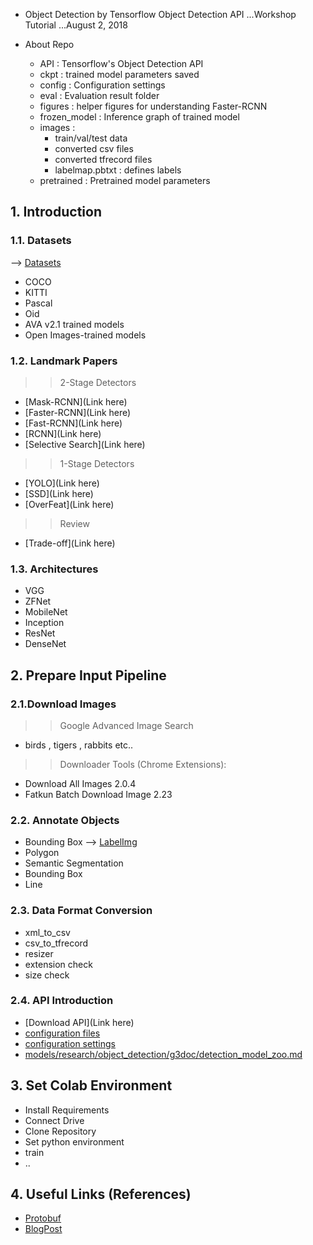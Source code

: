  
- Object Detection by Tensorflow Object Detection API 
...Workshop Tutorial
...August 2, 2018


- About Repo
   * API     : Tensorflow's Object Detection API
   * ckpt    : trained model parameters saved
   * config  : Configuration settings
   * eval    : Evaluation result folder
   * figures : helper figures for understanding Faster-RCNN
   * frozen_model : Inference graph of trained model
   * images : 
      * train/val/test data
      * converted csv files
      * converted tfrecord files
      * labelmap.pbtxt : defines labels
   * pretrained   : Pretrained model parameters 
   
 
## 1. Introduction

### 1.1. Datasets
--> [Datasets](https://www.analyticsvidhya.com/blog/2018/03/comprehensive-collection-deep-learning-datasets/)
- COCO
- KITTI
- Pascal
- Oid
- AVA v2.1 trained models
- Open Images-trained models

### 1.2. Landmark Papers

>> 2-Stage Detectors
 - [Mask-RCNN](Link here)
 - [Faster-RCNN](Link here)
 - [Fast-RCNN](Link here)
 - [RCNN](Link here)
 - [Selective Search](Link here)
 
>> 1-Stage Detectors
 - [YOLO](Link here)
 - [SSD](Link here)
 - [OverFeat](Link here)

>> Review
 - [Trade-off](Link here)


### 1.3. Architectures

- VGG
- ZFNet
- MobileNet
- Inception
- ResNet
- DenseNet



## 2. Prepare Input Pipeline

### 2.1.Download Images

>> Google Advanced Image Search
 - birds , tigers , rabbits etc..
 
>> Downloader Tools (Chrome Extensions):
 - Download All Images 2.0.4
 - Fatkun Batch Download Image 2.23


### 2.2. Annotate Objects

- Bounding Box
--> [LabelImg](https://github.com/tzutalin/labelImg)
- Polygon
- Semantic Segmentation
- Bounding Box
- Line

### 2.3. Data Format Conversion

- xml_to_csv
- csv_to_tfrecord
- resizer
- extension check
- size check

### 2.4. API Introduction

 - [Download API](Link here)
 - [configuration files](https://github.com/tensorflow/models/tree/master/research/object_detection/samples/configs)
 - [configuration settings](https://github.com/tensorflow/models/blob/master/research/object_detection/g3doc/configuring_jobs.md)
 - [models/research/object_detection/g3doc/detection_model_zoo.md](https://github.com/tensorflow/models/blob/master/research/object_detection/g3doc/detection_model_zoo.md)

## 3. Set Colab Environment

 - Install Requirements
 - Connect Drive
 - Clone Repository
 - Set python environment
 - train
 - ..


## 4. Useful Links (References)
- [Protobuf](https://towardsdatascience.com/3-steps-to-update-parameters-of-faster-r-cnn-ssd-models-in-tensorflow-object-detection-api-7eddb11273ed)
- [BlogPost](https://blog.playment.io/comparing-image-annotation-types/)

